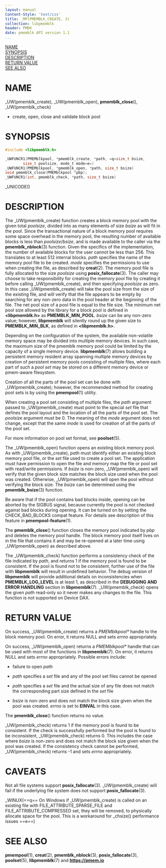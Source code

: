 ```yaml
---
layout: manual
Content-Style: 'text/css'
title: _MP(PMEMBLK_CREATE, 3)
collection: libpmemblk
header: PMDK
date: pmemblk API version 1.1
...
```


[comment]: <> (SPDX-License-Identifier: BSD-3-Clause)
[comment]: <> (Copyright 2017-2018, Intel Corporation)

[comment]: <> (pmemblk_create.3 -- man page for libpmemblk create, open, close and validate functions)

[NAME](#name)<br />
[SYNOPSIS](#synopsis)<br />
[DESCRIPTION](#description)<br />
[RETURN VALUE](#return-value)<br />
[SEE ALSO](#see-also)<br />

# NAME #

_UW(pmemblk_create), _UW(pmemblk_open),
**pmemblk_close**(), _UW(pmemblk_check)
- create, open, close and validate block pool

# SYNOPSIS #

```c
#include <libpmemblk.h>

_UWFUNCR1(PMEMblkpool, *pmemblk_create, *path, =q=size_t bsize,
		size_t poolsize, mode_t mode=e=)
_UWFUNCR1(PMEMblkpool, *pmemblk_open, *path, size_t bsize)
void pmemblk_close(PMEMblkpool *pbp);
_UWFUNCR1(int, pmemblk_check, *path, size_t bsize)
```

_UNICODE()

# DESCRIPTION #

The _UW(pmemblk_create) function creates a block memory pool with the given
total *poolsize*, divided into as many elements of size *bsize* as will fit in
the pool. Since the transactional nature of a block memory pool requires some
space overhead in the memory pool, the resulting number of available blocks is
less than *poolsize*/*bsize*, and is made available to the caller via the
**pmemblk_nblock**(3) function. Given the specifics of the implementation, the
number of available blocks for the user cannot be less than 256. This
translates to at least 512 internal blocks. *path* specifies the name of the
memory pool file to be created. *mode* specifies the permissions to use when
creating the file, as described by **creat**(2). The memory pool file is fully
allocated to the size *poolsize* using **posix_fallocate**(3). The caller may
choose to take responsibility for creating the memory pool file by creating it
before calling _UW(pmemblk_create), and then specifying *poolsize* as zero. In
this case _UW(pmemblk_create) will take the pool size from the size of the
existing file, and will verify that the file appears to be empty by searching
for any non-zero data in the pool header at the beginning of the file. The net
pool size of a pool file is equal to the file size. The minimum net pool size
allowed by the library for a block pool is defined in **\<libpmemblk.h\>** as
**PMEMBLK_MIN_POOL**. *bsize* can be any non-zero value; however,
**libpmemblk** will silently round up
the given size to **PMEMBLK_MIN_BLK**, as defined in **\<libpmemblk.h\>**.

Depending on the configuration of the system, the available non-volatile
memory space may be divided into multiple memory devices. In such case, the
maximum size of the pmemblk memory pool could be limited by the capacity of a
single memory device. **libpmemblk**(7) allows building a persistent memory
resident array spanning multiple memory devices by creation of persistent
memory pools consisting of multiple files, where each part of such a *pool set*
may be stored on a different memory device or pmem-aware filesystem.

Creation of all the parts of the pool set can be done with _UW(pmemblk_create);
however, the recommended method for creating pool sets is by using the
**pmempool**(1) utility.

When creating a pool set consisting of multiple files, the *path* argument
passed to _UW(pmemblk_create) must point to the special *set* file that defines
the pool layout and the location of all the parts of the pool set. The
*poolsize* argument must be 0. The meaning of the *mode* argument
does not change, except that the same *mode* is used for creation of all the
parts of the pool set.

For more information on pool set format, see **poolset**(5).

The _UW(pmemblk_open) function opens an existing block memory pool.
As with _UW(pmemblk_create), *path* must identify either an existing
block memory pool file, or the *set* file used to create a pool set.
The application must have permission to open the file and memory map the
file or pool set with read/write permissions. If *bsize* is non-zero,
_UW(pmemblk_open) will verify that the given block size matches the block
size used when the pool was created. Otherwise, _UW(pmemblk_open) will open
the pool without verifying the block size. The *bsize* can be determined
using the **pmemblk_bsize**(3) function.

Be aware that if the pool contains bad blocks inside, opening can be aborted
by the SIGBUS signal, because currently the pool is not checked against
bad blocks during opening. It can be turned on by setting the CHECK_BAD_BLOCKS
compat feature. For details see description of this feature
in **pmempool-feature**(1).

The **pmemblk_close**() function closes the memory pool
indicated by *pbp* and deletes the memory pool handle.
The block memory pool itself lives on in the file that contains it and may be
re-opened at a later time using _UW(pmemblk_open) as described above.

The _UW(pmemblk_check) function performs a consistency check of the file
indicated by *path*, and returns 1 if the memory pool is found to be
consistent. If the pool is found not to be consistent, further use of the
file with **libpmemblk** will result in undefined behavior. The debug version
of **libpmemblk** will provide additional details on inconsistencies when
**PMEMBLK_LOG_LEVEL** is at least 1, as described in the **DEBUGGING AND ERROR
HANDLING** section in **libpmemblk**(7). _UW(pmemblk_check) opens the given
*path* read-only so it never makes any changes to the file. This function is
not supported on Device DAX.

# RETURN VALUE #

On success, _UW(pmemblk_create) returns a *PMEMblkpool\** handle to the block
memory pool. On error, it returns NULL and sets *errno* appropriately.

On success, _UW(pmemblk_open) returns a *PMEMblkpool\** handle that can be
used with most of the functions in **libpmemblk**(7). On error, it returns
NULL and sets *errno* appropriately. Possible errors include:

+ failure to open *path*

+ *path* specifies a *set* file and any of the pool set files cannot be opened

+ *path* specifies a *set* file and the actual size of any file does not
match the corresponding part size defined in the *set* file

+ *bsize* is non-zero and does not match the block size given when the pool
was created. *errno* is set to **EINVAL** in this case.

The **pmemblk_close**() function returns no value.

_UW(pmemblk_check) returns 1 if the memory pool is found to be consistent.
If the check is successfully performed but the pool is found to be inconsistent,
_UW(pmemblk_check) returns 0. This includes the case where *bsize* is non-zero
and does not match the block size given when the pool was created. If the
consistency check cannot be performed, _UW(pmemblk_check) returns -1 and sets
*errno* appropriately.

# CAVEATS #

Not all file systems support **posix_fallocate**(3). _UW(pmemblk_create) will
fail if the underlying file system does not support **posix_fallocate**(3).

_WINUX(==q== On Windows if _UW(pmemblk_create) is called on an existing file
with FILE_ATTRIBUTE_SPARSE_FILE and FILE_ATTRIBUTE_COMPRESSED set,
they will be removed, to physically allocate space for the pool.
This is a workaround for _chsize() performance issues ==e==)
# SEE ALSO #
**pmempool**(1), **creat**(2), **pmemblk_nblock**(3),
**posix_fallocate**(3), **poolset**(5),
**libpmemblk**(7) and **<https://pmem.io>**
